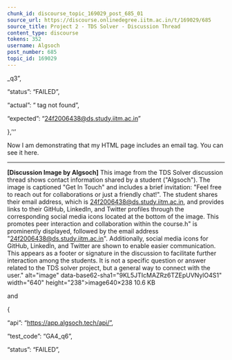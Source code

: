 ```yaml
---
chunk_id: discourse_topic_169029_post_685_01
source_url: https://discourse.onlinedegree.iitm.ac.in/t/169029/685
source_title: Project 2 - TDS Solver - Discussion Thread
content_type: discourse
tokens: 352
username: Algsoch
post_number: 685
topic_id: 169029
---
```


_q3”,

“status”: “FAILED”,

“actual”: “ tag not found”,

“expected”: “24f2006438@ds.study.iitm.ac.in”

},’‘’

Now I am demonstrating that my HTML page includes an email tag. You can see it here.

---

**[Discussion Image by Algsoch]** This image from the TDS Solver discussion thread shows contact information shared by a student ("Algsoch"). The image is captioned "Get In Touch" and includes a brief invitation: "Feel free to reach out for collaborations or just a friendly chat!". The student shares their email address, which is 24f2006438@ds.study.iitm.ac.in, and provides links to their GitHub, LinkedIn, and Twitter profiles through the corresponding social media icons located at the bottom of the image. This promotes peer interaction and collaboration within the course.h" is prominently displayed, followed by the email address "24f2006438@ds.study.iitm.ac.in". Additionally, social media icons for GitHub, LinkedIn, and Twitter are shown to enable easier communication. This appears as a footer or signature in the discussion to facilitate further interaction among the students. It is not a specific question or answer related to the TDS solver project, but a general way to connect with the user." alt="image" data-base62-sha1="9KL5JTIcMAZRz6TZEpUVNylO4S1" width="640" height="238">image640×238 10.6 KB

and

{

“api”: “https://app.algsoch.tech/api/”,

“test_code”: “GA4_q6”,

“status”: “FAILED”,
